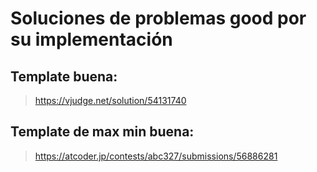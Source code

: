 # Soluciones de problemas good por su implementación

## Template buena:

> https://vjudge.net/solution/54131740

## Template de max min buena:

> https://atcoder.jp/contests/abc327/submissions/56886281
